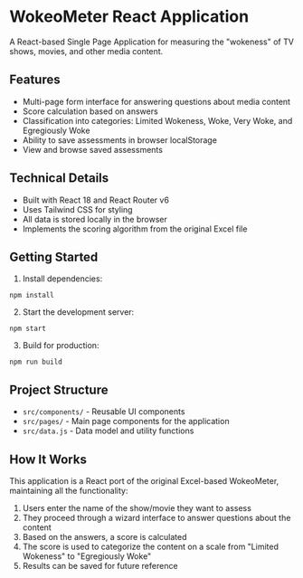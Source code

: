 # WokeoMeter React Application

A React-based Single Page Application for measuring the "wokeness" of TV shows, movies, and other media content.

## Features

- Multi-page form interface for answering questions about media content
- Score calculation based on answers
- Classification into categories: Limited Wokeness, Woke, Very Woke, and Egregiously Woke
- Ability to save assessments in browser localStorage
- View and browse saved assessments

## Technical Details

- Built with React 18 and React Router v6
- Uses Tailwind CSS for styling
- All data is stored locally in the browser
- Implements the scoring algorithm from the original Excel file

## Getting Started

1. Install dependencies:
```
npm install
```

2. Start the development server:
```
npm start
```

3. Build for production:
```
npm run build
```

## Project Structure

- `src/components/` - Reusable UI components
- `src/pages/` - Main page components for the application
- `src/data.js` - Data model and utility functions

## How It Works

This application is a React port of the original Excel-based WokeoMeter, maintaining all the functionality:

1. Users enter the name of the show/movie they want to assess
2. They proceed through a wizard interface to answer questions about the content
3. Based on the answers, a score is calculated
4. The score is used to categorize the content on a scale from "Limited Wokeness" to "Egregiously Woke"
5. Results can be saved for future reference

